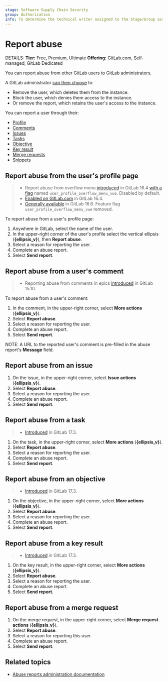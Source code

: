 ```yaml
---
stage: Software Supply Chain Security
group: Authorization
info: To determine the technical writer assigned to the Stage/Group associated with this page, see https://handbook.gitlab.com/handbook/product/ux/technical-writing/#assignments
---
```


# Report abuse

DETAILS:
**Tier:** Free, Premium, Ultimate
**Offering:** GitLab.com, Self-managed, GitLab Dedicated

You can report abuse from other GitLab users to GitLab administrators.

A GitLab administrator [can then choose](../administration/review_abuse_reports.md) to:

- Remove the user, which deletes them from the instance.
- Block the user, which denies them access to the instance.
- Or remove the report, which retains the user's access to the instance.

You can report a user through their:

- [Profile](#report-abuse-from-the-users-profile-page)
- [Comments](#report-abuse-from-a-users-comment)
- [Issues](#report-abuse-from-an-issue)
- [Tasks](#report-abuse-from-a-task)
- [Objective](#report-abuse-from-an-objective)
- [Key result](#report-abuse-from-a-key-result)
- [Merge requests](#report-abuse-from-a-merge-request)
- [Snippets](snippets.md#mark-snippet-as-spam)

## Report abuse from the user's profile page

> - Report abuse from overflow menu [introduced](https://gitlab.com/gitlab-org/gitlab/-/issues/414773) in GitLab 16.4 [with a flag](../administration/feature_flags.md) named `user_profile_overflow_menu_vue`. Disabled by default.
> - [Enabled on GitLab.com](https://gitlab.com/gitlab-org/gitlab/-/issues/414773) in GitLab 16.4.
> - [Generally available](https://gitlab.com/gitlab-org/gitlab/-/issues/414773) in GitLab 16.6. Feature flag `user_profile_overflow_menu_vue` removed.

To report abuse from a user's profile page:

1. Anywhere in GitLab, select the name of the user.
1. In the upper-right corner of the user's profile select the vertical ellipsis (**{ellipsis_v}**), then **Report abuse**.
1. Select a reason for reporting the user.
1. Complete an abuse report.
1. Select **Send report**.

## Report abuse from a user's comment

> - Reporting abuse from comments in epics [introduced](https://gitlab.com/gitlab-org/gitlab/-/issues/389992) in GitLab 15.10.

To report abuse from a user's comment:

1. In the comment, in the upper-right corner, select **More actions** (**{ellipsis_v}**).
1. Select **Report abuse**.
1. Select a reason for reporting the user.
1. Complete an abuse report.
1. Select **Send report**.

NOTE:
A URL to the reported user's comment is pre-filled in the abuse report's
**Message** field.

## Report abuse from an issue

1. On the issue, in the upper-right corner, select **Issue actions** (**{ellipsis_v}**).
1. Select **Report abuse**.
1. Select a reason for reporting the user.
1. Complete an abuse report.
1. Select **Send report**.

## Report abuse from a task

> - [Introduced](https://gitlab.com/gitlab-org/gitlab/-/issues/461848) in GitLab 17.3.

1. On the task, in the upper-right corner, select  **More actions** (**{ellipsis_v}**).
1. Select **Report abuse**.
1. Select a reason for reporting the user.
1. Complete an abuse report.
1. Select **Send report**.

## Report abuse from an objective

> - [Introduced](https://gitlab.com/gitlab-org/gitlab/-/issues/461848) in GitLab 17.3.

1. On the objective, in the upper-right corner, select  **More actions** (**{ellipsis_v}**).
1. Select **Report abuse**.
1. Select a reason for reporting the user.
1. Complete an abuse report.
1. Select **Send report**.

## Report abuse from a key result

> - [Introduced](https://gitlab.com/gitlab-org/gitlab/-/issues/461848) in GitLab 17.3.

1. On the key result, in the upper-right corner, select  **More actions** (**{ellipsis_v}**).
1. Select **Report abuse**.
1. Select a reason for reporting the user.
1. Complete an abuse report.
1. Select **Send report**.

## Report abuse from a merge request

1. On the merge request, in the upper-right corner, select **Merge request actions** (**{ellipsis_v}**).
1. Select **Report abuse**.
1. Select a reason for reporting this user.
1. Complete an abuse report.
1. Select **Send report**.

## Related topics

- [Abuse reports administration documentation](../administration/review_abuse_reports.md)
